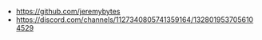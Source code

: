 - https://github.com/jeremybytes
- https://discord.com/channels/1127340805741359164/1328019537056104529
